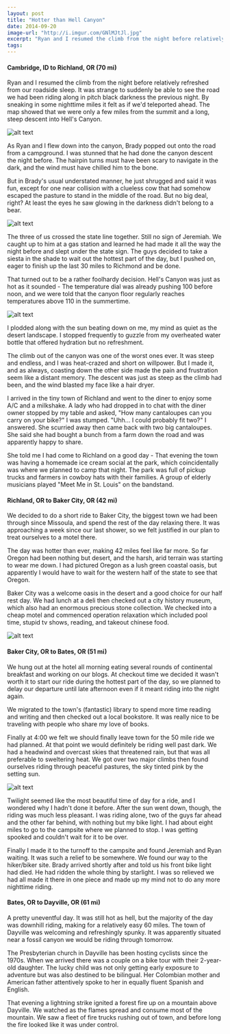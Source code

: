 ```yaml
---
layout: post
title: "Hotter than Hell Canyon"
date: 2014-09-20
image-url: "http://i.imgur.com/GNlMJtJl.jpg"
excerpt: "Ryan and I resumed the climb from the night before relatively refreshed from our roadside sleep. It was strange to suddenly be able to see the road we had been riding along in pitch black darkness the previous night. By sneaking in some nighttime miles it felt as if we'd teleported ahead. The map showed that we were only a few miles from the summit and a long, steep descent into Hell's Canyon."
tags:
---
```


#### Cambridge, ID to Richland, OR (70 mi)

Ryan and I resumed the climb from the night before relatively refreshed from our roadside sleep. It was strange to suddenly be able to see the road we had been riding along in pitch black darkness the previous night. By sneaking in some nighttime miles it felt as if we'd teleported ahead. The map showed that we were only a few miles from the summit and a long, steep descent into Hell's Canyon.

![alt text](http://i.imgur.com/1s4TWNPl.jpg)

As Ryan and I flew down into the canyon, Brady popped out onto the road from a campground. I was stunned that he had done the canyon descent the night before. The hairpin turns must have been scary to navigate in the dark, and the wind must have chilled him to the bone. 

But in Brady's usual understated manner, he just shrugged and said it was fun, except for one near collision with a clueless cow that had somehow escaped the pasture to stand in the middle of the road. But no big deal, right? At least the eyes he saw glowing in the darkness didn't belong to a bear.

![alt text](http://i.imgur.com/iChXATcl.jpg "Oregon!")

The three of us crossed the state line together. Still no sign of Jeremiah. We caught up to him at a gas station and learned he had made it all the way the night before and slept under the state sign. The guys decided to take a siesta in the shade to wait out the hottest part of the day, but I pushed on, eager to finish up the last 30 miles to Richmond and be done.

That turned out to be a rather foolhardy decision. Hell's Canyon was just as hot as it sounded - The temperature dial was already pushing 100 before noon, and we were told that the canyon floor regularly reaches temperatures above 110 in the summertime. 

![alt text](http://i.imgur.com/gYyNYhCl.jpg "So hot")

I plodded along with the sun beating down on me, my mind as quiet as the desert landscape. I stopped frequently to guzzle from my overheated water bottle that offered hydration but no refreshment.

The climb out of the canyon was one of the worst ones ever. It was steep and endless, and I was heat-crazed and short on willpower. But I made it, and as always, coasting down the other side made the pain and frustration seem like a distant memory. The descent was just as steep as the climb had been, and the wind blasted my face like a hair dryer.

I arrived in the tiny town of Richland and went to the diner to enjoy some A/C and a milkshake. A lady who had dropped in to chat with the diner owner stopped by my table and asked, "How many cantaloupes can you carry on your bike?" I was stumped. "Uhh... I could probably fit two?" I answered. She scurried away then came back with two big cantaloupes. She said she had bought a bunch from a farm down the road and was apparently happy to share.

She told me I had come to Richland on a good day - That evening the town was having a homemade ice cream social at the park, which coincidentally was where we planned to camp that night. The park was full of pickup trucks and farmers in cowboy hats with their families. A group of elderly musicians played "Meet Me in St. Louis" on the bandstand.

#### Richland, OR to Baker City, OR (42 mi)

We decided to do a short ride to Baker City, the biggest town we had been through since Missoula, and spend the rest of the day relaxing there. It was approaching a week since our last shower, so we felt justified in our plan to treat ourselves to a motel there.

The day was hotter than ever, making 42 miles feel like far more. So far Oregon had been nothing but desert, and the harsh, arid terrain was starting to wear me down. I had pictured Oregon as a lush green coastal oasis, but apparently I would have to wait for the western half of the state to see that Oregon.

Baker City was a welcome oasis in the desert and a good choice for our half rest day. We had lunch at a deli then checked out a city history museum, which also had an enormous precious stone collection. We checked into a cheap motel and commenced operation relaxation which included pool time, stupid tv shows, reading, and takeout chinese food.

![alt text](http://i.imgur.com/9NFFRCFl.jpg "Baker City")

#### Baker City, OR to Bates, OR (51 mi)

We hung out at the hotel all morning eating several rounds of continental breakfast and working on our blogs. At checkout time we decided it wasn't worth it to start our ride during the hottest part of the day, so we planned to delay our departure until late afternoon even if it meant riding into the night again.

We migrated to the town's (fantastic) library to spend more time reading and writing and then checked out a local bookstore. It was really nice to be traveling with people who share my love of books.

Finally at 4:00 we felt we should finally leave town for the 50 mile ride we had planned. At that point we would definitely be riding well past dark. We had a headwind and overcast skies that threatened rain, but that was all preferable to sweltering heat. We got over two major climbs then found ourselves riding through peaceful pastures, the sky tinted pink by the setting sun. 

![alt text](http://i.imgur.com/OCcMzqil.jpg "Sunset riding")

Twilight seemed like the most beautiful time of day for a ride, and I wondered why I hadn't done it before. After the sun went down, though, the riding was much less pleasant. I was riding alone, two of the guys far ahead and the other far behind, with nothing but my bike light. I had about eight miles to go to the campsite where we planned to stop. I was getting spooked and couldn't wait for it to be over.

Finally I made it to the turnoff to the campsite and found Jeremiah and Ryan waiting. It was such a relief to be somewhere. We found our way to the hiker/biker site. Brady arrived shortly after and told us his front bike light had died. He had ridden the whole thing by starlight. I was so relieved we had all made it there in one piece and made up my mind not to do any more nighttime riding.

#### Bates, OR to Dayville, OR (61 mi)

A pretty uneventful day. It was still hot as hell, but the majority of the day was downhill riding, making for a relatively easy 60 miles. The town of Dayville was welcoming and refreshingly spunky. It was apparently situated near a fossil canyon we would be riding through tomorrow.

The Presbyterian church in Dayville has been hosting cyclists since the 1970s. When we arrived there was a couple on a bike tour with their 2-year-old daughter. The lucky child was not only getting early exposure to adventure but was also destined to be bilingual. Her Colombian mother and American father attentively spoke to her in equally fluent Spanish and English. 

That evening a lightning strike ignited a forest fire up on a mountain above Dayville. We watched as the flames spread and consume most of the mountain. We saw a fleet of fire trucks rushing out of town, and before long the fire looked like it was under control.